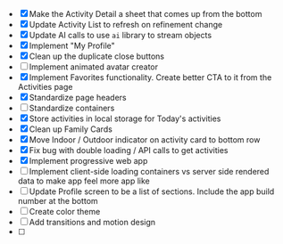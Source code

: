 - [x] Make the Activity Detail a sheet that comes up from the bottom
- [x] Update Activity List to refresh on refinement change
- [x] Update AI calls to use `ai` library to stream objects
- [x] Implement "My Profile"
- [x] Clean up the duplicate close buttons
- [ ] Implement animated avatar creator
- [x] Implement Favorites functionality. Create better CTA to it from the Activities page
- [x] Standardize page headers 
- [ ] Standardize containers
- [x] Store activities in local storage for Today's activities
- [x] Clean up Family Cards
- [x] Move Indoor / Outdoor indicator on activity card to bottom row
- [x] Fix bug with double loading / API calls to get activities
- [x] Implement progressive web app
- [ ] Implement client-side loading containers vs server side rendered data to make app feel more app like
- [ ] Update Profile screen to be a list of sections. Include the app build number at the bottom
- [ ] Create color theme
- [ ] Add transitions and motion design
- [ ]